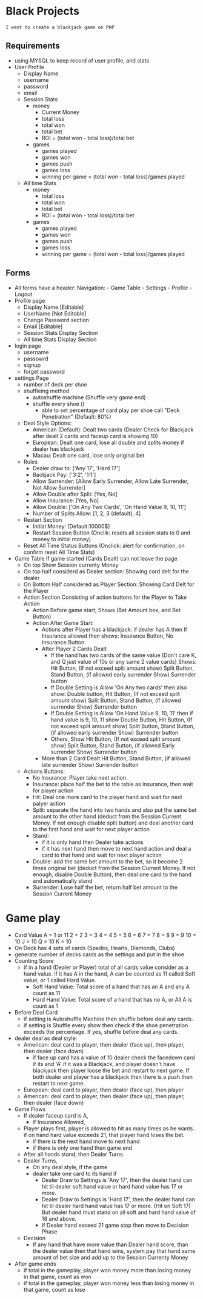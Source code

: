 # Black Projects 
    I want to create a blackjack game on PHP
## Requirements
- using MYSQL to keep record of user profile, and stats
- User Profile 
    - Display Name
    - username
    - password
    - email
    - Session Stats
        - money
            - Current Money
            - total loss 
            - total won
            - total bet
            - ROI = (total won - total loss)/total bet
        - games
            - games played
            - games won
            - games push
            - games loss
            - winning per game = (total won - total loss)/games played
    - All time Stats
        - money
            - total loss 
            - total won
            - total bet
            - ROI = (total won - total loss)/total bet
        - games
            - games played
            - games won
            - games push
            - games loss
            - winning per game = (total won - total loss)/games played
## Forms
- All forms have a header:
    Navigation:
        - Game Table 
        - Settings
        - Profile
        - Logout
- Profile page
    - Display Name [Editable]
    - UserName [Not Editable]
    - Change Password section
    - Email [Editable]
    - Session Stats Display Section
    - All time Stats Display Section
- login page 
    - username
    - passowrd
    - signup
    - forget password
- settings Page
    - number of deck per shoe
    - shuffleing method
        - autoshuffle machine (Shuffle very game end)
        - shuffle every shoe ()
            - able to set percentage of card play per shoe call "Deck Penetration" (Default: 80%)
    - Deal Style 
        Options:
        - American (Default): Dealt two cards (Dealer Check for Blackjack after dealt 2 cards and faceup card is showing 10)
        - European: Dealt one card, lose all double and splits money if dealer has blackjack 
        - Macau: Dealt one card, lose only original bet
    - Rules
        - Dealer draw to: ['Any 17', 'Hard 17']
        - Backjack Pay: ['3:2', '1:1']
        - Allow Surrender: [Allow Early Surrender, Allow Late Surrender, Not Allow Surrender]
        - Allow Double after Split: [Yes, No]
        - Allow Insurance: [Yes, No]
        - Allow Double: ['On Any Two Cards', 'On Hand Value 9, 10, 11']
        - Number of Splits Allow: [1, 2, 3 (default), 4]
    - Restart Section 
        - Initial Money: [Default:10000$]
        - Restart Session Button (Onclik: resets all session stats to 0 and money to initial money)
    - Reset All Time Status Buttons (Onclick: alert for confirmation, on confirm reset All Time Stats)
- Game Table If game started (Cards Dealt) can not leave the page
    - On top Show Session currenty Money
    - On top half considerd as Dealer section: Showing card delt for the dealer
    - On Bottom Half considered as Player Section: Showing Card Delt for the Player
    - Action Section Consisting of action buttons for the Player to Take Action
        - Action Before game start, Shows (Bet Amount box, and Bet Button)
        - Action After Game Start:
            - Actions after Player has a blackjack:
                if dealer has A then If Insurance allowed then shows: Insurance Button, No Insurance Button.
            - After Player 2 Cards Dealt
                - If the hand has two cards of the same value (Don't care K, and Q just value of 10s or any same 2 value cards) Shows: Hit Button, (If not exceed split amount show) Split Button, Stand Button, (if allowed early surrender Show) Surrender button
                - If Double Setting is Allow 'On Any two cards' then also show: Double button, Hit Button, (If not exceed split amount show) Split Button, Stand Button, (if allowed surrender Show) Surrender button
                - If Double Setting is Allow 'On Hand Value 9, 10, 11' then if hand value is 9, 10, 11 show Double Button, Hit Button, (If not exceed split amount show) Split Button, Stand Button, (if allowed early surrender Show) Surrender button
                - Others, Show Hit Button, (If not exceed split amount show) Split Button, Stand Button, (if allowed Early surrender Show) Surrender button
            - More than 2 Card Dealt
                Hit Button, Stand Button, (if allowed late surrender Show) Surrender button
    - Actions Buttons:
        - No Insurance: Player take next action.
        - Insurance: place half the bet to the table as insurance, then wait for player action 
        - Hit: Deal one more card to the player hand and wait for next palyer action
        - Split: separate the hand into two hands and also put the same bet amount to the other hand (deduct from the Session Current Money. If not enough disable split button) and deal another card to the first hand and wait for next player action
        - Stand:
            - if it is only hand then Dealer take actions
            - if it has next hand then move to next hand action and deal a card to that hand and wait for next player action
        - Double: add the same bet amount to the bet, so it become 2 times original bet (deduct from the Session Current Money. If not enough, disable Double Button), then deal one card to the hand and automatically stand
        - Surrender: Lose half the bet, return half bet amount to the Session Current Money
# Game play 
- Card Value
    A = 1 or 11
    2 = 2
    3 = 3
    4 = 4
    5 = 5
    6 = 6
    7 = 7
    8 = 8
    9 = 9
    10 = 10
    J = 10
    Q = 10
    K = 10
- On Deck has 4 sets of cards (Spades, Hearts, Diamonds, Clubs)
- generate number of decks cards as the settings and put in the shoe
- Counting Score
    - if in a hand (Dealer or Player) total of all cards value consider as a hand value. if it has A in the hand, A can be counted as 11 called Soft value, or 1 called Hard Value.
        - Soft Hand Value: Total score of a hand that has an A and any A count as 11
        - Hard Hand Value: Total score of a hand that has no A, or All A is count as 1
- Before Deal Card
    - if setting is Autoshuffle Machine then shuffle before deal any cards.
    - if setting is Shuffle every show then check if the shoe penetration exceeds the percentage.  If yes, shuffle before deal any cards.
- dealer deal as deal style:
    - American: deal card to player, then dealer (face up), then player, then dealer (face down)
        - if face up card has a value of 10 dealer check the facedown card if its and 'A' if it was a Blackjack, and player doesn't have blackjack then player loose the bet and restart to next game.  If both dealer and player has a blackjack then there is a push then restart to next game.
    - European: deal card to player, then dealer (face up), then player
    - American: deal card to player, then dealer (face up), then player, then dealer (face down)
- Game Flows
    - If dealer faceup card is A, 
        - if Insurance Allowed, 
    - Player plays first, player is allowed to hit as many times as he wants. if on hand hard value exceeds 21, that player hand loses the bet.
        - if there is the next hand move to next hand
        - if there is only one hand then game end
    - After all hands stand, then Dealer Turns
    - Dealer Turns, 
        - On any deal style, if the game
        - dealer take one card to its hand if
            - Dealer Draw to Settings is 'Any 17', then the dealer hand can hit til dealer soft hand value or hard hand value has 17 or more.
            - Dealer Draw to Settings is 'Hard 17', then the dealer hand can hit til dealer hard hand value has 17 or more. (Hit on Soft 17) But dealer hand must stand on all soft and hard hand value of 18 and above.
            - If Dealer hand exceed 21 game stop then move to Decision Phase
    - Decision
        - If any hand that have more value than Dealer hand score, than the dealer value then that hand wins, system pay that hand same amount of bet size and add up to the Session Currenty Money
- After game ends
    - if total in the gameplay, player won money more than losing money in that game, count as won
    - if total in the gameplay, player won money less than losing money in that game, count as lose
    



        
